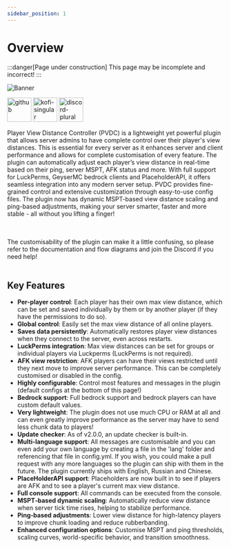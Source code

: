 ```yaml
---
sidebar_position: 1
---
```


# Overview

:::danger[Page under construction]
This page may be incomplete and incorrect!
:::

![Banner](https://i.ibb.co/p1fVk8s/Banner-min.webp)
<p>
  <a href="https://github.com/Wyzebb/PlayerViewDistanceController"><img alt="github" height="56"
        src="https://cdn.jsdelivr.net/npm/@intergrav/devins-badges@3/assets/cozy/available/github_vector.svg" /></a>
  <a href="https://ko-fi.com/wyzebb"><img alt="kofi-singular" height="56" src="https://cdn.jsdelivr.net/npm/@intergrav/devins-badges@3/assets/cozy/donate/kofi-singular_vector.svg" /></a>
  <a href="https://discord.gg/akbd8EPSgr"><img alt="discord-plural" height="56" src="https://cdn.jsdelivr.net/npm/@intergrav/devins-badges@3/assets/cozy/social/discord-plural_vector.svg" /></a>
</p>

Player View Distance Controller (PVDC) is a lightweight yet powerful plugin that allows server admins to have complete control over their player's view distances. This is essential for every server as it enhances server and client performance and allows for complete customisation of every feature. The plugin can automatically adjust each player’s view distance in real-time based on their ping, server MSPT, AFK status and more. With full support for LuckPerms, GeyserMC bedrock clients and PlaceholderAPI, it offers seamless integration into any modern server setup. PVDC provides fine-grained control and extensive customization through easy-to-use config files. The plugin now has dynamic MSPT-based view distance scaling and ping-based adjustments, making your server smarter, faster and more stable - all without you lifting a finger!

<br/><br/>
The customisability of the plugin can make it a little confusing, so please refer to the documentation and flow diagrams and join the Discord if you need help!
<br/><br/>

## **Key Features**
- **Per-player control**: Each player has their own max view distance, which can be set and saved individually by them or by another player (if they have the permissions to do so).
- **Global control**: Easily set the max view distance of all online players.
- **Saves data persistently**: Automatically restores player view distances when they connect to the server, even across restarts.
- **LuckPerms integration**: Max view distances can be set for groups or individual players via Luckperms (LuckPerms is not required).
- **AFK view restriction**: AFK players can have their views restricted until they next move to improve server performance. This can be completely customised or disabled in the config.
- **Highly configurable**: Control most features and messages in the plugin (default configs at the bottom of this page!)
- **Bedrock support**: Full bedrock support and bedrock players can have custom default values.
- **Very lightweight**: The plugin does not use much CPU or RAM at all and can even greatly improve performance as the server may have to send less chunk data to players!
- **Update checker**: As of v2.0.0, an update checker is built-in.
- **Multi-language support**: All messages are customisable and you can even add your own language by creating a file in the 'lang' folder and referencing that file in config.yml. If you wish, you could make a pull request with any more languages so the plugin can ship with them in the future. The plugin currently ships with English, Russian and Chinese.
- **PlaceHolderAPI support**: Placeholders are now built in to see if players are AFK and to see a player's current max view distance.
- **Full console support**: All commands can be executed from the console.
- **MSPT‑based dynamic scaling**: Automatically reduce view distance when server tick time rises, helping to stabilize performance.
- **Ping‑based adjustments**: Lower view distance for high-latency players to improve chunk loading and reduce rubberbanding.
- **Enhanced configuration options**: Customise MSPT and ping thresholds, scaling curves, world-specific behavior, and transition smoothness.

<br/>
